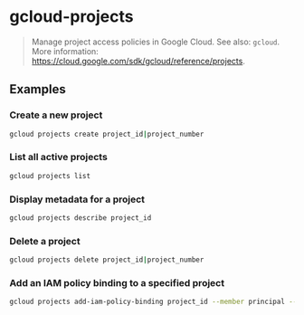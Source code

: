 # gcloud-projects

> Manage project access policies in Google Cloud. See also: `gcloud`. More information: <https://cloud.google.com/sdk/gcloud/reference/projects>.

## Examples

### Create a new project

```bash
gcloud projects create project_id|project_number
```

### List all active projects

```bash
gcloud projects list
```

### Display metadata for a project

```bash
gcloud projects describe project_id
```

### Delete a project

```bash
gcloud projects delete project_id|project_number
```

### Add an IAM policy binding to a specified project

```bash
gcloud projects add-iam-policy-binding project_id --member principal --role role
```
